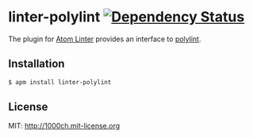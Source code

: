# linter-polylint [![Dependency Status](https://david-dm.org/1000ch/linter-polylint.svg)](https://david-dm.org/1000ch/linter-polylint)

The plugin for [Atom Linter](https://github.com/AtomLinter/atom-linter) provides an interface to [polylint](https://github.com/PolymerLabs/polylint).

## Installation

```sh
$ apm install linter-polylint
```

## License

MIT: http://1000ch.mit-license.org
